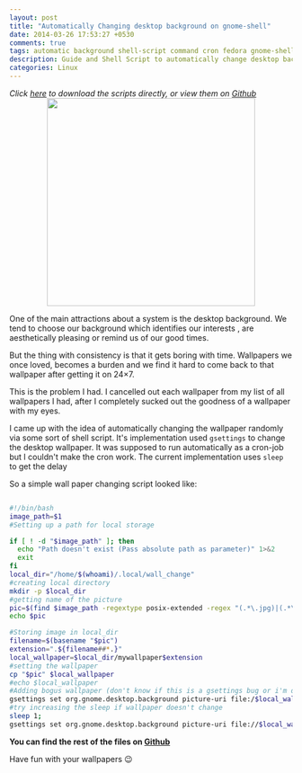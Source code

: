 ```yaml
---
layout: post
title: "Automatically Changing desktop background on gnome-shell"
date: 2014-03-26 17:53:27 +0530
comments: true
tags: automatic background shell-script command cron fedora gnome-shell linux opensuse ubuntu wallpaper
description: Guide and Shell Script to automatically change desktop background
categories: Linux
---
```

*Click [here](https://github.com/Gleek/gnome_wall_changer/archive/master.zip "gnome_wall_change.zip(Github)") to download the scripts directly, or view them on [Github](https://github.com/Gleek/gnome_wall_changer)*
<img src="https://lh3.googleusercontent.com/NGCDBc6q7d4KsJ5OQft2nhe0RnglzsBVbgOGZpdEMunjopdwxg5CmzMbgYA-7GpkHX3P5xVFOOR2k300r3smFScPSX-xWsaBOmHuJL5r24OstQDIuqFbsUZ0pxwjcCoV0jQvD2azdKkCWwX7IB4wB78M8_xlW6wb4fLTn26uHzSHltTAtuapfJE5pMvzuPAMb5Af0A2I8bn-6KvjoVazUT_qMhBFcIqBLT_OjSKK8f04sDbVarExlNA5cvxwujLgNLFKrLneYNkXBV72g_8AiY3Sj20vEOG-Nqbt4FY0sxBavgWuE62bfngKaWpcIuEdlgJDzXVb0hLsO_XHulyWKZqsEnZmPTpeZTXbgwXOW831bU7FU9zWamsCxDAyQJP9361V-xqMIut-5jnT2g86ESIks1xVZxkO83RClmKiwmM3b1rq9hZuMR9DVuVFjDBdQcvVBIEWyKPAIi39-26AkblTir_AXZcEeAju_dNamBiyQuZ6-Pf_wykzTNZlXt1aR8LzoIYABCc5CrZxrft4rnj2U7M3_v4-SVmzq3bqqV5OKIONgZkMHpAZxTnGEzToNThcyxZt1Q_lr050p-a8opmObnudB6UElg2x_MdrztotI6Dpsjs6TiHIdLWfur4Zh92uvsedkmV1zY5TKazLMTttGY2yMkVY3YpVAy64gQ=s370" style=" display:block;margin:auto;" width="370"/>

One of the main attractions about a system is the desktop background. We tend to choose our background which identifies our interests , are aesthetically pleasing or remind us of our good times.

But the thing with consistency is that it gets boring with time. Wallpapers we once loved, becomes a burden and we find it hard to come back to that wallpaper after getting it on 24×7.
<!-- more -->
This is the problem I had. I cancelled out each wallpaper from my list of all wallpapers I had, after I completely sucked out the goodness of a wallpaper with my eyes.

I came up with the idea of automatically changing the wallpaper randomly via some sort of shell script. It's implementation used <code>gsettings</code> to change the desktop wallpaper. It was supposed to run automatically as a cron-job but I couldn't make the cron work. The current implementation uses <code>sleep</code> to get the delay

So a simple wall paper changing script looked like:

```bash

#!/bin/bash
image_path=$1
#Setting up a path for local storage

if [ ! -d "$image_path" ]; then
  echo "Path doesn't exist (Pass absolute path as parameter)" 1>&2
  exit
fi
local_dir="/home/$(whoami)/.local/wall_change"
#creating local directory
mkdir -p $local_dir
#getting name of the picture
pic=$(find $image_path -regextype posix-extended -regex "(.*\.jpg)|(.*\.png)"|shuf -n1)
echo $pic

#Storing image in local_dir
filename=$(basename "$pic")
extension=".${filename##*.}"
local_wallpaper=$local_dir/mywallpaper$extension
#setting the wallpaper
cp "$pic" $local_wallpaper
#echo $local_wallpaper
#Adding bogus wallpaper (don't know if this is a gsettings bug or i'm doing some basic flaw)
gsettings set org.gnome.desktop.background picture-uri file:/$local_wallpaper
#try increasing the sleep if wallpaper doesn't change
sleep 1;
gsettings set org.gnome.desktop.background picture-uri file://$local_wallpaper

```

**You can find the rest of the files on [Github](https://github.com/Gleek/gnome_wall_changer/)**

Have fun with your wallpapers :wink:
